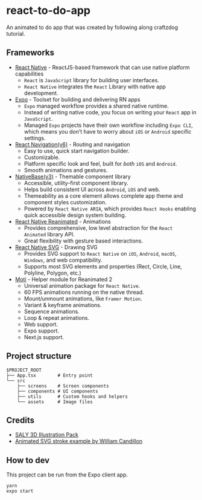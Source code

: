 # react-to-do-app
An animated to do app that was created by following along craftzdog tutorial.

## Frameworks

- [React Native](https://reactnative.dev/) - ReactJS-based framework that can use native platform capabilities
   - `React` is `JavaScript`  library for building user interfaces.
   - `React Native` integrates the `React` Library with native app development.
- [Expo](https://expo.dev/) - Toolset for building and delivering RN apps
    - `Expo` managed workflow provides a shared native runtime.
    - Instead of writing native code, you focus on writing your `React` app in `JavaScript`.
    - Managed `Expo` projects have their own workflow including `Expo CLI`,
    which means you don't have to worry about `iOS` or `Android` specific settings.
- [React Navigation(v6)](https://reactnavigation.org/) - Routing and navigation
    - Easy to use, quick start navigation builder.
    - Customizable.
    - Platform specific look and feel, built for *both* `iOS` and `Android`.
    - Smooth animations and gestures.
- [NativeBase(v3)](https://nativebase.io/) - Themable component library
    - Accessible, utility-first component library.
    - Helps build consistent UI across `Android`, `iOS` and web.
    - Themeability as a core element allows complete app theme and component styles customization.
    - Powered by `React Native ARIA`, which provides `React Hooks` enabling quick accessible design system building.
- [React Native Reanimated](https://docs.swmansion.com/react-native-reanimated/) - Animations
    - Provides comprehensive, low level abstraction for the `React Animated` library API.
    - Great flexibility with gesture based interactions.
- [React Native SVG](https://github.com/react-native-svg/react-native-svg) - Drawing SVG
    - Provides SVG support to `React Native` on `iOS`, `Android`, `macOS`, `Windows`, and web compatibility.
    - Supports most SVG elements and properties (Rect, Circle, Line, Polyline, Polygon, etc.)
- [Moti](https://moti.fyi/) - Helper module for Reanimated 2
    - Universal animation package for `React Native`.
    - 60 FPS animations running on the native thread.
    - Mount/unmount animations, like `Framer Motion`.
    - Variant & keyframe animations.
    - Sequence animations.
    - Loop & repeat animations.
    - Web support.
    - Expo support.
    - Next.js support.

## Project structure

```
$PROJECT_ROOT
├── App.tsx        # Entry point
└── src
    ├── screens    # Screen components
    ├── components # UI components
    ├── utils      # Custom hooks and helpers
    └── assets     # Image files
```

## Credits

- [SALY 3D Illustration Pack](https://www.figma.com/community/file/890095002328610853)
- [Animated SVG stroke example by William Candillon](https://github.com/wcandillon/can-it-be-done-in-react-native/tree/master/reanimated-2/src/StrokeAnimation)

## How to dev

This project can be run from the Expo client app.

```
yarn
expo start
```
